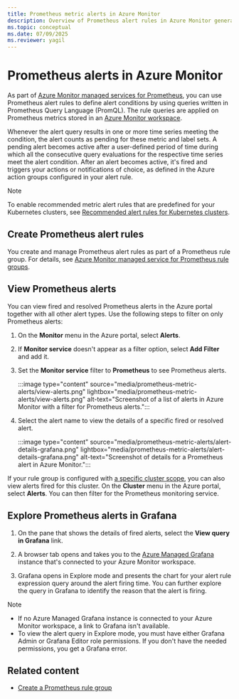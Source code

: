 ```yaml
---
title: Prometheus metric alerts in Azure Monitor
description: Overview of Prometheus alert rules in Azure Monitor generated by data in Azure Monitor managed services for Prometheus.
ms.topic: conceptual
ms.date: 07/09/2025
ms.reviewer: yagil
---
```


# Prometheus alerts in Azure Monitor

As part of [Azure Monitor managed services for Prometheus](../essentials/prometheus-metrics-overview.md), you can use Prometheus alert rules to define alert conditions by using queries written in Prometheus Query Language (PromQL). The rule queries are applied on Prometheus metrics stored in an [Azure Monitor workspace](../essentials/azure-monitor-workspace-overview.md).

Whenever the alert query results in one or more time series meeting the condition, the alert counts as pending for these metric and label sets. A pending alert becomes active after a user-defined period of time during which all the consecutive query evaluations for the respective time series meet the alert condition. After an alert becomes active, it's fired and triggers your actions or notifications of choice, as defined in the Azure action groups configured in your alert rule.

>[!NOTE]
> To enable recommended metric alert rules that are predefined for your Kubernetes clusters, see [Recommended alert rules for Kubernetes clusters](../containers/kubernetes-metric-alerts.md).

## Create Prometheus alert rules

You create and manage Prometheus alert rules as part of a Prometheus rule group. For details, see [Azure Monitor managed service for Prometheus rule groups](../essentials/prometheus-rule-groups.md).

## View Prometheus alerts

You can view fired and resolved Prometheus alerts in the Azure portal together with all other alert types. Use the following steps to filter on only Prometheus alerts:

1. On the **Monitor** menu in the Azure portal, select **Alerts**.

1. If **Monitor service** doesn't appear as a filter option, select **Add Filter** and add it.

1. Set the **Monitor service** filter to **Prometheus** to see Prometheus alerts.

   :::image type="content" source="media/prometheus-metric-alerts/view-alerts.png" lightbox="media/prometheus-metric-alerts/view-alerts.png" alt-text="Screenshot of a list of alerts in Azure Monitor with a filter for Prometheus alerts.":::

1. Select the alert name to view the details of a specific fired or resolved alert.

   :::image type="content" source="media/prometheus-metric-alerts/alert-details-grafana.png" lightbox="media/prometheus-metric-alerts/alert-details-grafana.png" alt-text="Screenshot of details for a Prometheus alert in Azure Monitor.":::

If your rule group is configured with [a specific cluster scope](../essentials/prometheus-rule-groups.md#limiting-rules-to-a-specific-cluster), you can also view alerts fired for this cluster. On the **Cluster** menu in the Azure portal, select **Alerts**. You can then filter for the Prometheus monitoring service.

## Explore Prometheus alerts in Grafana

1. On the pane that shows the details of fired alerts, select the **View query in Grafana** link.

1. A browser tab opens and takes you to the [Azure Managed Grafana](/azure/managed-grafana/overview) instance that's connected to your Azure Monitor workspace.

1. Grafana opens in Explore mode and presents the chart for your alert rule expression query around the alert firing time. You can further explore the query in Grafana to identify the reason that the alert is firing.

> [!NOTE]
> * If no Azure Managed Grafana instance is connected to your Azure Monitor workspace, a link to Grafana isn't available.
> * To view the alert query in Explore mode, you must have either Grafana Admin or Grafana Editor role permissions. If you don't have the needed permissions, you get a Grafana error.

## Related content

* [Create a Prometheus rule group](../essentials/prometheus-rule-groups.md)
